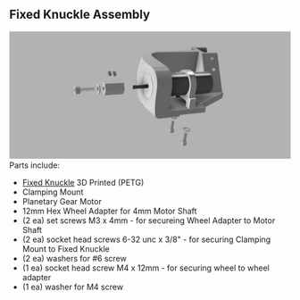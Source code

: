 ## Fixed Knuckle Assembly
![Fixed Knuckle Assembly](/Images/Fixed_Knuckle_Assy.png?raw=true "Fixed Knuckle Assembly")
Parts include:
+ [Fixed Knuckle](/3d%20Prints/Fixed%20Knuckle%20Left.stl) 3D Printed (PETG)
+ Clamping Mount
+ Planetary Gear Motor
+ 12mm Hex Wheel Adapter for 4mm Motor Shaft
+ (2 ea) set screws M3 x 4mm - for secureing Wheel Adapter to Motor Shaft
+ (2 ea) socket head screws 6-32 unc x 3/8" - for securing Clamping Mount to Fixed Knuckle
+ (2 ea) washers for #6 screw
+ (1 ea) socket head screw M4 x 12mm - for securing wheel to wheel adapter
+ (1 ea) washer for M4 screw

